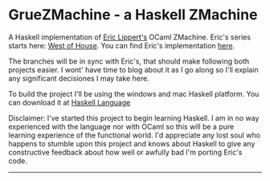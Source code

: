 # GrueZMachine - a Haskell ZMachine
A Haskell implementation of [Eric Lippert's](http://ericlippert.com/) OCaml ZMachine. Eric's series starts here: [West of House](http://ericlippert.com/2016/02/01/west-of-house/). You can find Eric's implementation [here](https://github.com/ericlippert/flathead).

The branches will be in sync with Eric's, that should make following both projects easier. I wont' have time to blog about it as I go along so I'll explain any significant decisiones I may take here.

To build the project I'll be using the windows and mac Haskell platform. You can download it at [Haskell Language](https://www.haskell.org/)

Disclaimer: I've started this project to begin learning Haskell. I am in no way experienced with the language nor with OCaml so this will be a pure learning experience of the functional world. I'd appreciate any lost soul who happens to stumble upon this project and knows about Haskell to give any constructive feedback about how well or awfully bad I'm porting Eric's code.

-----------------------


